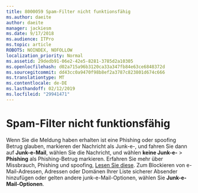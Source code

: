 ```yaml
---
title: 8000059 Spam-Filter nicht funktionsfähig
ms.author: daeite
author: daeite
manager: jackiesm
ms.date: 9/17/2018
ms.audience: ITPro
ms.topic: article
ROBOTS: NOINDEX, NOFOLLOW
localization_priority: Normal
ms.assetid: 29dedb91-06e2-42e5-8281-3785d2a10305
ms.openlocfilehash: d02a715a96b3120ca33a347fb84e63ce6848372d
ms.sourcegitcommit: dd43cc0a9470f98b8ef2a3787c823801d674c666
ms.translationtype: MT
ms.contentlocale: de-DE
ms.lasthandoff: 02/12/2019
ms.locfileid: "29941471"
---
```

# <a name="spam-filter-not-working"></a>Spam-Filter nicht funktionsfähig

Wenn Sie die Meldung haben erhalten ist eine Phishing oder spoofing Betrug glauben, markieren der Nachricht als Junk-e-, und fahren Sie dann auf **Junk-e-Mail**, wählen Sie die Nachricht, und wählen **keine Junk-e-** \> **Phishing** als Phishing-Betrug markieren. Erfahren Sie mehr über Missbrauch, Phishing und spoofing, [Lesen Sie diese](https://support.office.com/article/0d882ea5-eedc-4bed-aebc-079ffa1105a3). Zum Blockieren von e-Mail-Adressen, Adressen oder Domänen Ihrer Liste sicherer Absender hinzufügen oder gelten andere junk-e-Mail-Optionen, wählen Sie **Junk-e-Mail-Optionen**. 
  


